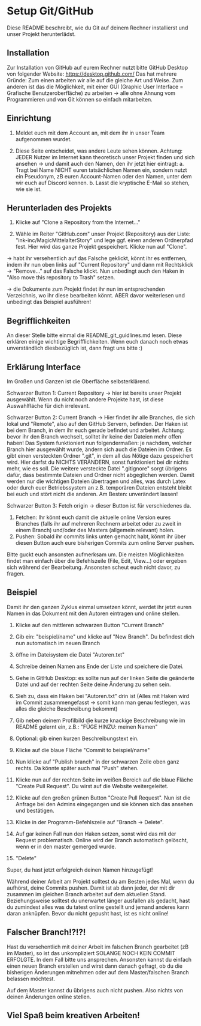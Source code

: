 # Setup Git/GitHub
Diese README beschreibt, wie du Git auf deinem Rechner installierst und unser Projekt herunterlädst.


## Installation
Zur Installation von GitHub auf eurem Rechner nutzt bitte GitHub Desktop von folgender Website:
https://desktop.github.com/
Das hat mehrere Gründe: Zum einen arbeiten wir alle auf die gleiche Art und Weise. Zum anderen ist das die Möglichkeit, mit einer GUI (Graphic User Interface = Grafische Benutzeroberfläche) zu arbeiten -> alle ohne Ahnung vom Programmieren und von Git können so einfach mitarbeiten.


## Einrichtung
1. Meldet euch mit dem Account an, mit dem ihr in unser Team aufgenommen wurdet.

2. Diese Seite entscheidet, was andere Leute sehen können. Achtung: JEDER Nutzer im Internet kann theoretisch unser Projekt finden und sich ansehen -> und damit auch den Namen, den ihr jetzt hier eintragt:
    a. Tragt bei Name NICHT euren tatsächlichen Namen ein, sondern nutzt ein Pseudonym, zB euren Account-Namen oder den Namen, unter dem wir euch auf Discord kennen.
    b. Lasst die kryptische E-Mail so stehen, wie sie ist.


## Herunterladen des Projekts
1. Klicke auf "Clone a Repository from the Internet..."

2. Wähle im Reiter "GitHub.com" unser Projekt (Repository) aus der Liste: "ink-inc/MagicMittelalterStory" und lege ggf. einen anderen Ordnerpfad fest. Hier wird das ganze Projekt gespeichert. Klicke nun auf "Clone".

-> habt ihr versehentlich auf das Falsche geklickt, könnt ihr es entfernen, indem ihr nun oben links auf "Current Repository" und dann mit Rechtsklick -> "Remove..." auf das Falsche klickt. Nun unbedingt auch den Haken in "Also move this repository to Trash" setzen.

-> die Dokumente zum Projekt findet ihr nun im entsprechenden Verzeichnis, wo ihr diese bearbeiten könnt. ABER davor weiterlesen und unbedingt das Beispiel ausführen!


## Begrifflichkeiten
An dieser Stelle bitte einmal die README_git_guidlines.md lesen. Diese erklären einige wichtige Begrifflichkeiten. Wenn euch danach noch etwas unverständlich diesbezüglich ist, dann fragt uns bitte :)


## Erklärung Interface 
Im Großen und Ganzen ist die Oberfläche selbsterklärend.

Schwarzer Button 1: Current Repository
-> hier ist bereits unser Projekt ausgewählt. Wenn du nicht noch andere Projekte hast, ist diese Auswahlfläche für dich irrelevant.

Schwarzer Button 2: Current Branch
-> Hier findet ihr alle Branches, die sich lokal und "Remote", also auf den GitHub Servern, befinden.
Der Haken ist bei dem Branch, in dem ihr euch gerade befindet und arbeitet. Achtung: bevor ihr den Branch wechselt, solltet ihr keine der Dateien mehr offen haben!
Das System funktioniert nun folgendermaßen: je nachdem, welcher Branch hier ausgewählt wurde, ändern sich auch die Dateien im Ordner.
Es gibt einen versteckten Ordner ".git", in dem all das Nötige dazu gespeichert wird. Hier darfst du NICHTS VERÄNDERN, sonst funktioniert bei dir nichts mehr, wie es soll. 
Die weitere versteckte Datei ".gitignore" sorgt übrigens dafür, dass bestimmte Dateien und Ordner nicht abgeglichen werden. Damit werden nur die wichtigen Dateien übertragen und alles, was durch Latex oder durch euer Betriebssystem an z.B. temporären Dateien entsteht bleibt bei euch und stört nicht die anderen. Am Besten: unverändert lassen!

Schwarzer Button 3: Fetch origin
-> dieser Button ist für verschiedenes da. 
1. Fetchen: Ihr könnt euch damit die aktuelle online Version eures Branches (falls ihr auf mehreren Rechnern arbeitet oder zu zweit in einem Branch) und/oder des Masters (allgemein relevant) holen. 
2. Pushen: Sobald ihr commits links unten gemacht habt, könnt ihr über diesen Button auch eure bisherigen Commits zum online Server pushen.

Bitte guckt euch ansonsten aufmerksam um. Die meisten Möglichkeiten findet man einfach über die Befehlszeile (File, Edit, View...) oder ergeben sich während der Bearbeitung. Ansonsten scheut euch nicht davor, zu fragen.


## Beispiel
Damit ihr den ganzen Zyklus einmal umsetzen könnt, werdet ihr jetzt euren Namen in das Dokument mit den Autoren eintragen und online stellen.

1. Klicke auf den mittleren schwarzen Button "Current Branch"
2. Gib ein: "beispiel/name" und klicke auf "New Branch". Du befindest dich nun automatisch im neuen Branch

3. öffne im Dateisystem die Datei "Autoren.txt" 
4. Schreibe deinen Namen ans Ende der Liste und speichere die Datei.
5. Gehe in GitHub Desktop: es sollte nun auf der linken Seite die geänderte Datei und auf der rechten Seite deine Änderung zu sehen sein.
6. Sieh zu, dass ein Haken bei "Autoren.txt" drin ist 
(Alles mit Haken wird im Commit zusammengefasst -> somit kann man genau festlegen, was alles die gleiche Beschreibung bekommt)
7. Gib neben deinem Profilbild die kurze knackige Beschreibung wie im README gelernt ein, z.B.:
"FÜGE HINZU: meinen Namen"
8. Optional: gib einen kurzen Beschreibungstext ein.
9. Klicke auf die blaue Fläche "Commit to beispiel/name"
10. Nun klicke auf "Publish branch" in der schwarzen Zeile oben ganz rechts. Da könnte später auch mal "Push" stehen.

11. Klicke nun auf der rechten Seite im weißen Bereich auf die blaue Fläche "Create Pull Request". Du wirst auf die Website weitergeleitet.
12. Klicke auf den großen grünen Button "Create Pull Request". Nun ist die Anfrage bei den Admins eingegangen und sie können sich das ansehen und bestätigen.
13. Klicke in der Programm-Befehlszeile auf "Branch -> Delete". 
14. Auf gar keinen Fall nun den Haken setzen, sonst wird das mit der Request problematisch. Online wird der Branch automatisch gelöscht, wenn er in den master gemerged wurde.
15. "Delete"

Super, du hast jetzt erfolgreich deinen Namen hinzugefügt!


Während deiner Arbeit am Projekt solltest du am Besten jedes Mal, wenn du aufhörst, deine Commits pushen. Damit ist ab dann jeder, der mit dir zusammen im gleichen Branch arbeitet auf dem aktuellen Stand. Beziehungsweise solltest du unerwartet länger ausfallen als gedacht, hast du zumindest alles was du tatest online gestellt und jemand anderes kann daran anknüpfen. Bevor du nicht gepusht hast, ist es nicht online!


## Falscher Branch!?!?!
Hast du versehentlich mit deiner Arbeit im falschen Branch gearbeitet (zB im Master), so ist das unkompliziert SOLANGE NOCH KEIN COMMIT ERFOLGTE. 
In dem Fall bitte uns ansprechen.
Ansonsten kannst du einfach einen neuen Branch erstellen und wirst dann danach gefragt, ob du die bisherigen Änderungen mitnehmen oder auf dem Master/falschen Branch belassen möchtest.

Auf dem Master kannst du übrigens auch nicht pushen. Also nichts von deinen Änderungen online stellen. 


## Viel Spaß beim kreativen Arbeiten!
